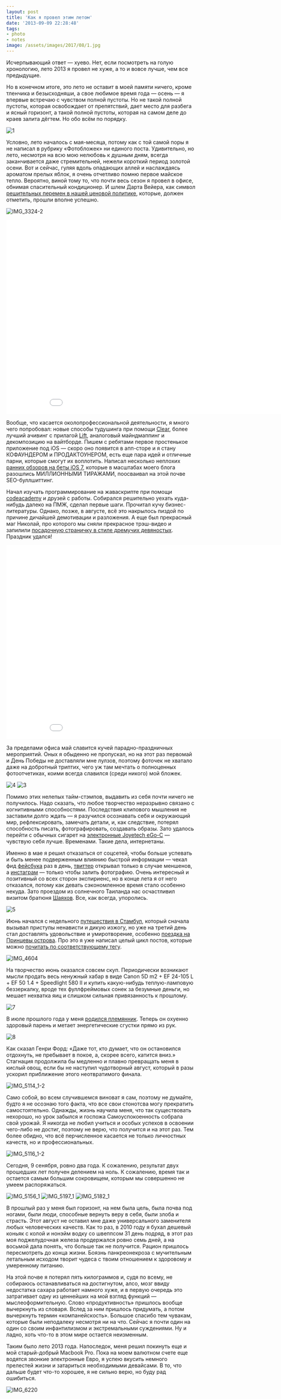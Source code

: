 ```yaml
---
layout: post
title: 'Как я провел этим летом'
date: '2013-09-09 22:28:48'
tags:
- photo
- notes
image: /assets/images/2017/08/1.jpg
---
```


Исчерпывающий ответ — хуево. Нет, если посмотреть на голую хронологию, лето 2013 я провел не хуже, а то и вовсе лучше, чем все предыдущие.

Но в конечном итоге, это лето не оставит в моей памяти ничего, кроме тленчика и безысходняши, а свое любимое время года&nbsp;—&nbsp;осень&nbsp;—&nbsp;я впервые встречаю с чувством полной пустоты. Но не такой полной пустоты, которая освобождает от препятствий, дает место для разбега и ясный горизонт, а такой полной пустоты, которая на самом деле до краев залита дёгтем. Но обо всём по порядку.

![1](/assets/images/2017/08/1.jpg)

Условно, лето началось с мая-месяца, потому как с той самой поры я не написал в рубрику «Фотобложек» ни единого поста. Удивительно, но лето, несмотря на всю мою нелюбовь к душным дням, всегда заканчивается даже стремительней, нежели короткий период золотой осени. Вот и сейчас, гуляя вдоль опадающих аллей и наслаждаясь ароматом прелых яблок, я очень отчетливо помню первое майское тепло. Вероятно, виной тому то, что почти весь сезон я провел в офисе, обнимая спасительный кондиционер. И шлем Дарта Вейера, как символ [решительных перемен в нашей ценовой политике](http://www.b-kontur.ru/darkside), которые, должен отметить, прошли вполне успешно.

![IMG_3324-2](/assets/images/2017/08/IMG_3324-2.jpg)

<iframe allowfullscreen="" frameborder="0" height="517" src="//www.youtube.com/embed/_VGyqx6ge9Q?rel=0" width="920"></iframe>

Вообще, что касается околопрофессиональной деятельности, я много чего попробовал: новые способы тудушинга при помощи&nbsp;[Clear](https://itunes.apple.com/us/app/clear/id493136154?mt=8), более лучший ачивинг с прилагой [Lift](https://lift.do), аналоговый майндмаппинг и декомпозицию на вайтборде. Пишем с ребятами первое простенькое приложение под iOS — скоро оно появится в апп-сторе и я стану КОФАУНДЕРОМ и ПРОДАКТОУНЕРОМ, есть еще пара идей и отличные парни, которые смогут их воплотить. Написал несколько неплохих [ранних обзоров на беты iOS 7](https://shouldgo.ru/ios-7/), которые в масштабах моего блога разошлись МИЛЛИОННЫМИ ТИРАЖАМИ, поосваивал на этой почве SEO-буллшиттинг.

Начал изучать программирование на жаваскрипте при помощи [codeacademy](http://www.codecademy.com) и друзей с работы. Собирался решительно уехать куда-нибудь далеко на ПМЖ, сделал первые шаги. Прочитал кучу бизнес-литературы. Однако, позже, в августе, всё это накрылось пиздой по причине дичайшей демотивации и разложения. А еще был прекрасный маг Николай, про которого мы сняли прекрасное трэш-видео и запилили [посадочную страничку в стиле дремучих девяностых](http://www.b-kontur.ru/privorot). Праздник удался!

<iframe allowfullscreen="" frameborder="0" height="517" src="//www.youtube.com/embed/F71VkfzjuEM?rel=0" width="920"></iframe>

За пределами офиса май славится кучей парадно-праздничных мероприятий. Оных я обыденно не пропускал, но на этот раз первомай и День Победы не доставляли мне лулзов, поэтому фоточек не хватало даже на добротный триптих, чего уж там мечтать о полноценных фотоотчетиках, коими всегда славился (среди никого) мой бложек.

![4](/assets/images/2017/08/4.jpg)
![3](/assets/images/2017/08/3.jpg)

Помимо этих нелепых тайм-стэмпов, выдавить из себя почти ничего не получилось. Надо сказать, что любое творчество неразрывно связано с когнитивными способностями. Последствия клипового мышления не заставили долго ждать — я разучился осознавать себя и окружающий мир, рефлексировать, замечать детали, и, как следствие, потерял способность писать, фотографировать, создавать образы. Зато удалось перейти с обычных сигарет на [электронные Joyetech eGo-C](http://www.joyetech.com/product/eGoC.php) — чувствую себя лучше. Временами. Такие дела, интернетаны.

Именно в мае я решил отказаться от соцсетей, чтобы больше успевать и быть менее подверженным влиянию быстрой информации — чекал фид [фейсбука](http://facebook.com/dima.afonin) раз в день, [твиттер](http://twitter.com/shouldgo) открывал только в случае меншенов, а [инстаграм](http://instagram.com/shouldgo) — только чтобы залить фотографию. Очень интересный и позитивный со всех сторон экспириенс, но в конце лета я от него отказался, потому как девать сэкономленное время стало особенно некуда.&nbsp;Зато проездом из солнечного Таиланда нас осчастливил визитом братюня [Шаяхов](http://travelmotor.ru). Все, как всегда, упоролись.

![5](/assets/images/2017/08/5.jpg)

Июнь начался с недельного [путешествия в Стамбул](http://shouldgo.ru/tag/istanbul/), который сначала вызывал приступы ненависти и дикую изжогу, но уже на третий день стал доставлять удовольствие и умиротворение, особенно [поездка на Принцевы острова](http://shouldgo.ru/adalar/ "Водные процедуры — тур по Босфору, путешествие на Принцевы острова"). Про это я уже написал целый цикл постов, которые можно [почитать по соответствующему тегу](http://shouldgo.ru/tag/istanbul/).

![IMG_4604](/assets/images/2017/08/IMG_4604.jpg)

На творчество июнь оказался совсем скуп. Периодически возникают мысли продать весь ненужный хабар в виде Canon 5D m2 + EF 24-105 L + EF 50 1.4 + Speedlight 580 II и купить какую-нибудь теплую-ламповую беззеркалку, вроде тех фуллфреймовых сонек за безумные деньги, но мешает нехватка яиц и слишком сильная привязанность к прошлому.

![7](/assets/images/2017/08/7.jpg)

В июле прошлого года у меня [родился племянник](http://youtu.be/TJHJvD_Zb9I). Теперь он охуенно здоровый парень и метает энергетические сгустки прямо из рук.

![8](/assets/images/2017/08/8.jpg)

Как сказал Генри Форд: «Даже тот, кто думает, что он остановился отдохнуть, не пребывает в покое, а, скорее всего, катится вниз.» Стагнация продолжила бы медленно и плавно превращать меня в кислый овощ, если бы не наступил чудотворный август, который в разы ускорил приближение этого неотвратимого финала.

![IMG_5114_1-2](/assets/images/2017/08/IMG_5114_1-2.jpg)

Само собой, во всем случившемся виноват я сам, поэтому не думайте, будто я не осознаю того факта, что все свои стонотсва могу прекратить самостоятельно. Однажды, жизнь научила меня, что так существовать нехорошо, но урок забылся и госпожа Самоуспокоенность собрала свой урожай. Я никогда не любил учиться и особых успехов в освоении чего-либо не достиг, поэтому не верю, что получится и на этот раз. Тем более обидно, что всё перчисленное касается не только личностных качеств, но и профессиональных.

![IMG_5116_1-2](/assets/images/2017/08/IMG_5116_1-2.jpg)

Сегодня, 9 сенября, ровно два года. К сожалению, результат двух прошедших лет получен делением на ноль. К сожалению, время так и остается самым большим сокровищем, которым мы совершенно не умеем распоряжаться.

![IMG_5156_1](/assets/images/2017/08/IMG_5156_1.jpg)
![IMG_5197_1](/assets/images/2017/08/IMG_5197_1.jpg)
![IMG_5182_1](/assets/images/2017/08/IMG_5182_1.jpg)

В прошлый раз у меня был горизонт, на нем была цель, была почва под ногами, были люди, способные вернуть веру в себя, были злоба и страсть. Этот август не оставил мне даже универсального заменителя любых человеческих качеств. Как то раз, в 2010 году я бухал дешевый коньяк с колой и нонэйм водку со швеппсом 31 день подряд, в этот раз моя поджелудочная железа продержался ровно семь дней, а на восьмой дала понять, что больше так не получится. Рацион пришлось пересмотреть до конца жизни. Боязнь панкреонекроза с мучительным летальным исходом творит чудеса с твоим отношением к здоровому и умеренному питанию.

На этой почве я потерял пять килограммов и, судя по всему, не собираюсь останавливаться на достигнутом, алсо, мозг ввиду недостатка сахара работает намного хуже, и в первую очередь это затрагивает одну из ценнейших на мой взгляд функций — мыслеоформительную. Слово «продуктивность» пришлось вообще вычеркнуть из словаря. Вслед за ним пришлось придумать, а потом вычеркнуть термин «компанейскость».&nbsp;Большое спасибо тем чувакам, которые были неподалеку несмотря ни на что. Сейчас я почти один на один со своим инфантилизмом и экстремальными суждениями. Ну и ладно, хоть что-то в этом мире остается неизменным.

Таким было лето 2013 года. Напоследок, меня решил покинуть еще и мой старый-добрый Macbook Pro. Пока на моем валютном счете еще водятся звонкие электронные Евро, я успею вкусить немного прелестей жизни и затариться необходимыми девайсами. В то, что дальше будет что-то хорошее, я не сильно верю, но буду рад ошибиться.

![IMG_6220](http://i2.wp.com/res.cloudinary.com/shouldgo/image/upload/v1477579321/IMG_6220_jfbtyi.jpg?resize=600%2C600)